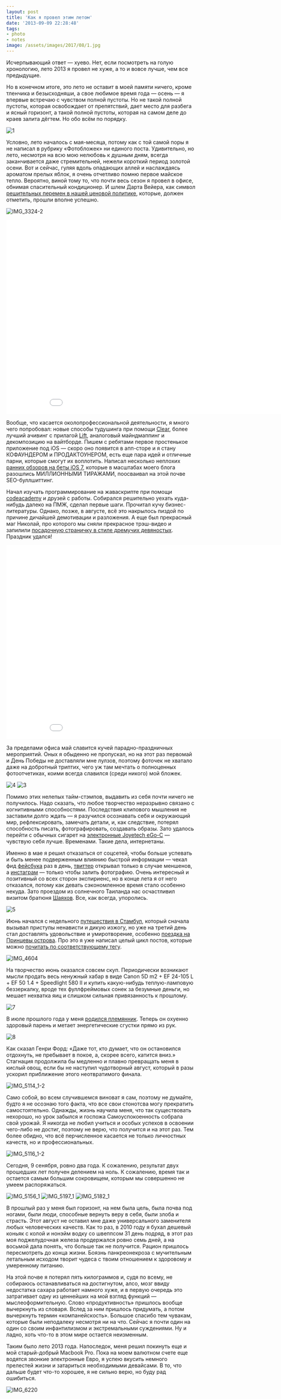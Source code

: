 ```yaml
---
layout: post
title: 'Как я провел этим летом'
date: '2013-09-09 22:28:48'
tags:
- photo
- notes
image: /assets/images/2017/08/1.jpg
---
```


Исчерпывающий ответ — хуево. Нет, если посмотреть на голую хронологию, лето 2013 я провел не хуже, а то и вовсе лучше, чем все предыдущие.

Но в конечном итоге, это лето не оставит в моей памяти ничего, кроме тленчика и безысходняши, а свое любимое время года&nbsp;—&nbsp;осень&nbsp;—&nbsp;я впервые встречаю с чувством полной пустоты. Но не такой полной пустоты, которая освобождает от препятствий, дает место для разбега и ясный горизонт, а такой полной пустоты, которая на самом деле до краев залита дёгтем. Но обо всём по порядку.

![1](/assets/images/2017/08/1.jpg)

Условно, лето началось с мая-месяца, потому как с той самой поры я не написал в рубрику «Фотобложек» ни единого поста. Удивительно, но лето, несмотря на всю мою нелюбовь к душным дням, всегда заканчивается даже стремительней, нежели короткий период золотой осени. Вот и сейчас, гуляя вдоль опадающих аллей и наслаждаясь ароматом прелых яблок, я очень отчетливо помню первое майское тепло. Вероятно, виной тому то, что почти весь сезон я провел в офисе, обнимая спасительный кондиционер. И шлем Дарта Вейера, как символ [решительных перемен в нашей ценовой политике](http://www.b-kontur.ru/darkside), которые, должен отметить, прошли вполне успешно.

![IMG_3324-2](/assets/images/2017/08/IMG_3324-2.jpg)

<iframe allowfullscreen="" frameborder="0" height="517" src="//www.youtube.com/embed/_VGyqx6ge9Q?rel=0" width="920"></iframe>

Вообще, что касается околопрофессиональной деятельности, я много чего попробовал: новые способы тудушинга при помощи&nbsp;[Clear](https://itunes.apple.com/us/app/clear/id493136154?mt=8), более лучший ачивинг с прилагой [Lift](https://lift.do), аналоговый майндмаппинг и декомпозицию на вайтборде. Пишем с ребятами первое простенькое приложение под iOS — скоро оно появится в апп-сторе и я стану КОФАУНДЕРОМ и ПРОДАКТОУНЕРОМ, есть еще пара идей и отличные парни, которые смогут их воплотить. Написал несколько неплохих [ранних обзоров на беты iOS 7](https://shouldgo.ru/ios-7/), которые в масштабах моего блога разошлись МИЛЛИОННЫМИ ТИРАЖАМИ, поосваивал на этой почве SEO-буллшиттинг.

Начал изучать программирование на жаваскрипте при помощи [codeacademy](http://www.codecademy.com) и друзей с работы. Собирался решительно уехать куда-нибудь далеко на ПМЖ, сделал первые шаги. Прочитал кучу бизнес-литературы. Однако, позже, в августе, всё это накрылось пиздой по причине дичайшей демотивации и разложения. А еще был прекрасный маг Николай, про которого мы сняли прекрасное трэш-видео и запилили [посадочную страничку в стиле дремучих девяностых](http://www.b-kontur.ru/privorot). Праздник удался!

<iframe allowfullscreen="" frameborder="0" height="517" src="//www.youtube.com/embed/F71VkfzjuEM?rel=0" width="920"></iframe>

За пределами офиса май славится кучей парадно-праздничных мероприятий. Оных я обыденно не пропускал, но на этот раз первомай и День Победы не доставляли мне лулзов, поэтому фоточек не хватало даже на добротный триптих, чего уж там мечтать о полноценных фотоотчетиках, коими всегда славился (среди никого) мой бложек.

![4](/assets/images/2017/08/4.jpg)
![3](/assets/images/2017/08/3.jpg)

Помимо этих нелепых тайм-стэмпов, выдавить из себя почти ничего не получилось. Надо сказать, что любое творчество неразрывно связано с когнитивными способностями. Последствия клипового мышления не заставили долго ждать — я разучился осознавать себя и окружающий мир, рефлексировать, замечать детали, и, как следствие, потерял способность писать, фотографировать, создавать образы. Зато удалось перейти с обычных сигарет на [электронные Joyetech eGo-C](http://www.joyetech.com/product/eGoC.php) — чувствую себя лучше. Временами. Такие дела, интернетаны.

Именно в мае я решил отказаться от соцсетей, чтобы больше успевать и быть менее подверженным влиянию быстрой информации — чекал фид [фейсбука](http://facebook.com/dima.afonin) раз в день, [твиттер](http://twitter.com/shouldgo) открывал только в случае меншенов, а [инстаграм](http://instagram.com/shouldgo) — только чтобы залить фотографию. Очень интересный и позитивный со всех сторон экспириенс, но в конце лета я от него отказался, потому как девать сэкономленное время стало особенно некуда.&nbsp;Зато проездом из солнечного Таиланда нас осчастливил визитом братюня [Шаяхов](http://travelmotor.ru). Все, как всегда, упоролись.

![5](/assets/images/2017/08/5.jpg)

Июнь начался с недельного [путешествия в Стамбул](http://shouldgo.ru/tag/istanbul/), который сначала вызывал приступы ненависти и дикую изжогу, но уже на третий день стал доставлять удовольствие и умиротворение, особенно [поездка на Принцевы острова](http://shouldgo.ru/adalar/ "Водные процедуры — тур по Босфору, путешествие на Принцевы острова"). Про это я уже написал целый цикл постов, которые можно [почитать по соответствующему тегу](http://shouldgo.ru/tag/istanbul/).

![IMG_4604](/assets/images/2017/08/IMG_4604.jpg)

На творчество июнь оказался совсем скуп. Периодически возникают мысли продать весь ненужный хабар в виде Canon 5D m2 + EF 24-105 L + EF 50 1.4 + Speedlight 580 II и купить какую-нибудь теплую-ламповую беззеркалку, вроде тех фуллфреймовых сонек за безумные деньги, но мешает нехватка яиц и слишком сильная привязанность к прошлому.

![7](/assets/images/2017/08/7.jpg)

В июле прошлого года у меня [родился племянник](http://youtu.be/TJHJvD_Zb9I). Теперь он охуенно здоровый парень и метает энергетические сгустки прямо из рук.

![8](/assets/images/2017/08/8.jpg)

Как сказал Генри Форд: «Даже тот, кто думает, что он остановился отдохнуть, не пребывает в покое, а, скорее всего, катится вниз.» Стагнация продолжила бы медленно и плавно превращать меня в кислый овощ, если бы не наступил чудотворный август, который в разы ускорил приближение этого неотвратимого финала.

![IMG_5114_1-2](/assets/images/2017/08/IMG_5114_1-2.jpg)

Само собой, во всем случившемся виноват я сам, поэтому не думайте, будто я не осознаю того факта, что все свои стонотсва могу прекратить самостоятельно. Однажды, жизнь научила меня, что так существовать нехорошо, но урок забылся и госпожа Самоуспокоенность собрала свой урожай. Я никогда не любил учиться и особых успехов в освоении чего-либо не достиг, поэтому не верю, что получится и на этот раз. Тем более обидно, что всё перчисленное касается не только личностных качеств, но и профессиональных.

![IMG_5116_1-2](/assets/images/2017/08/IMG_5116_1-2.jpg)

Сегодня, 9 сенября, ровно два года. К сожалению, результат двух прошедших лет получен делением на ноль. К сожалению, время так и остается самым большим сокровищем, которым мы совершенно не умеем распоряжаться.

![IMG_5156_1](/assets/images/2017/08/IMG_5156_1.jpg)
![IMG_5197_1](/assets/images/2017/08/IMG_5197_1.jpg)
![IMG_5182_1](/assets/images/2017/08/IMG_5182_1.jpg)

В прошлый раз у меня был горизонт, на нем была цель, была почва под ногами, были люди, способные вернуть веру в себя, были злоба и страсть. Этот август не оставил мне даже универсального заменителя любых человеческих качеств. Как то раз, в 2010 году я бухал дешевый коньяк с колой и нонэйм водку со швеппсом 31 день подряд, в этот раз моя поджелудочная железа продержался ровно семь дней, а на восьмой дала понять, что больше так не получится. Рацион пришлось пересмотреть до конца жизни. Боязнь панкреонекроза с мучительным летальным исходом творит чудеса с твоим отношением к здоровому и умеренному питанию.

На этой почве я потерял пять килограммов и, судя по всему, не собираюсь останавливаться на достигнутом, алсо, мозг ввиду недостатка сахара работает намного хуже, и в первую очередь это затрагивает одну из ценнейших на мой взгляд функций — мыслеоформительную. Слово «продуктивность» пришлось вообще вычеркнуть из словаря. Вслед за ним пришлось придумать, а потом вычеркнуть термин «компанейскость».&nbsp;Большое спасибо тем чувакам, которые были неподалеку несмотря ни на что. Сейчас я почти один на один со своим инфантилизмом и экстремальными суждениями. Ну и ладно, хоть что-то в этом мире остается неизменным.

Таким было лето 2013 года. Напоследок, меня решил покинуть еще и мой старый-добрый Macbook Pro. Пока на моем валютном счете еще водятся звонкие электронные Евро, я успею вкусить немного прелестей жизни и затариться необходимыми девайсами. В то, что дальше будет что-то хорошее, я не сильно верю, но буду рад ошибиться.

![IMG_6220](http://i2.wp.com/res.cloudinary.com/shouldgo/image/upload/v1477579321/IMG_6220_jfbtyi.jpg?resize=600%2C600)